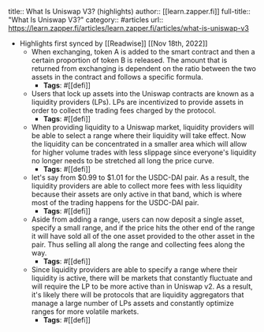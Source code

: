 title:: What Is Uniswap V3? (highlights)
author:: [[learn.zapper.fi]]
full-title:: "What Is Uniswap V3?"
category:: #articles
url:: https://learn.zapper.fi/articles/learn.zapper.fi/articles/what-is-uniswap-v3

- Highlights first synced by [[Readwise]] [[Nov 18th, 2022]]
	- When exchanging, token A is added to the smart contract and then a certain proportion of token B is released. The amount that is returned from exchanging is dependent on the ratio between the two assets in the contract and follows a specific formula.
		- **Tags**: #[[defi]]
	- Users that lock up assets into the Uniswap contracts are known as a liquidity providers (LPs). LPs are incentivized to provide assets in order to collect the trading fees charged by the protocol.
		- **Tags**: #[[defi]]
	- When providing liquidity to a Uniswap market, liquidity providers will be able to select a range where their liquidity will take effect. Now the liquidity can be concentrated in a smaller area which will allow for higher volume trades with less slippage since everyone's liquidity no longer needs to be stretched all long the price curve.
		- **Tags**: #[[defi]]
	- let's say from $0.99 to $1.01 for the USDC-DAI pair. As a result, the liquidity providers are able to collect more fees with less liquidity because their assets are only active in that band, which is where most of the trading happens for the USDC-DAI pair.
		- **Tags**: #[[defi]]
	- Aside from adding a range, users can now deposit a single asset, specify a small range, and if the price hits the other end of the range it will have sold all of the one asset provided to the other asset in the pair. Thus selling all along the range and collecting fees along the way.
		- **Tags**: #[[defi]]
	- Since liquidity providers are able to specify a range where their liquidity is active, there will be markets that constantly fluctuate and will require the LP to be more active than in Uniswap v2. As a result, it's likely there will be protocols that are liquidity aggregators that manage a large number of LPs assets and constantly optimize ranges for more volatile markets.
		- **Tags**: #[[defi]]